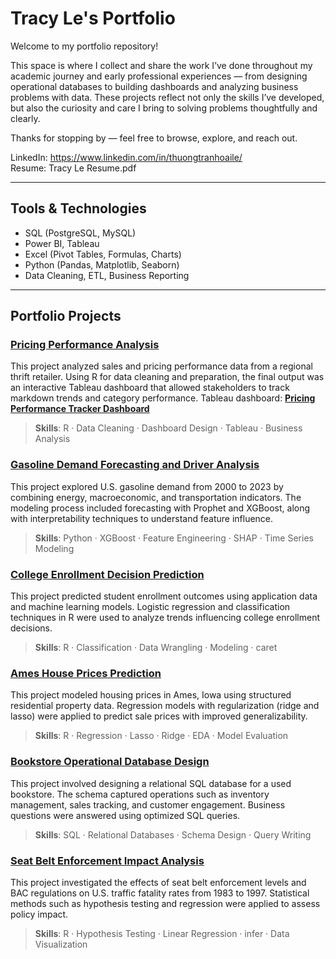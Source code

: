# Tracy Le's Portfolio

Welcome to my portfolio repository!

This space is where I collect and share the work I’ve done throughout my academic journey and early professional experiences — from designing operational databases to building dashboards and analyzing business problems with data. These projects reflect not only the skills I’ve developed, but also the curiosity and care I bring to solving problems thoughtfully and clearly.

Thanks for stopping by — feel free to browse, explore, and reach out.

LinkedIn: https://www.linkedin.com/in/thuongtranhoaile/  
Resume: Tracy Le Resume.pdf  


---

## Tools & Technologies

- SQL (PostgreSQL, MySQL)
- Power BI, Tableau
- Excel (Pivot Tables, Formulas, Charts)
- Python (Pandas, Matplotlib, Seaborn)
- Data Cleaning, ETL, Business Reporting

---

## Portfolio Projects

### [Pricing Performance Analysis](./pricing-performance-analysis)  
This project analyzed sales and pricing performance data from a regional thrift retailer. Using R for data cleaning and preparation, the final output was an interactive Tableau dashboard that allowed stakeholders to track markdown trends and category performance. 
Tableau dashboard: [**Pricing Performance Tracker Dashboard**](https://public.tableau.com/app/profile/thuong.le1526/viz/PricingPerformanceTracker/Dashboard)
> **Skills**: R · Data Cleaning · Dashboard Design · Tableau · Business Analysis

### [Gasoline Demand Forecasting and Driver Analysis](./gasoline-demand-forecasting)  
This project explored U.S. gasoline demand from 2000 to 2023 by combining energy, macroeconomic, and transportation indicators. The modeling process included forecasting with Prophet and XGBoost, along with interpretability techniques to understand feature influence.  
> **Skills**: Python · XGBoost · Feature Engineering · SHAP · Time Series Modeling

### [College Enrollment Decision Prediction](./college-enrollment-decision-prediction)  
This project predicted student enrollment outcomes using application data and machine learning models. Logistic regression and classification techniques in R were used to analyze trends influencing college enrollment decisions.  
> **Skills**: R · Classification · Data Wrangling · Modeling · caret

### [Ames House Prices Prediction](./ames-house-prices-prediction)  
This project modeled housing prices in Ames, Iowa using structured residential property data. Regression models with regularization (ridge and lasso) were applied to predict sale prices with improved generalizability.  
> **Skills**: R · Regression · Lasso · Ridge · EDA · Model Evaluation

### [Bookstore Operational Database Design](./bookstore-operational-database-design)  
This project involved designing a relational SQL database for a used bookstore. The schema captured operations such as inventory management, sales tracking, and customer engagement. Business questions were answered using optimized SQL queries.  
> **Skills**: SQL · Relational Databases · Schema Design · Query Writing

### [Seat Belt Enforcement Impact Analysis](./seatbelt-enforcement-impact-analysis) 
This project investigated the effects of seat belt enforcement levels and BAC regulations on U.S. traffic fatality rates from 1983 to 1997. Statistical methods such as hypothesis testing and regression were applied to assess policy impact.  
> **Skills**: R · Hypothesis Testing · Linear Regression · infer · Data Visualization



